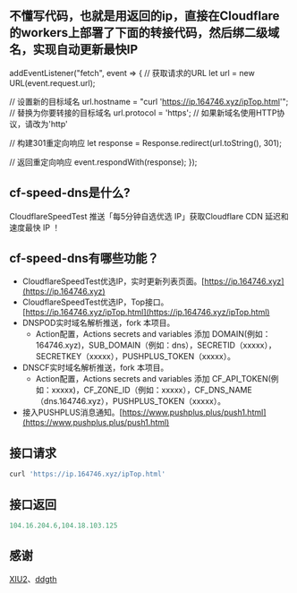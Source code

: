 ## 不懂写代码，也就是用返回的ip，直接在Cloudflare的workers上部署了下面的转接代码，然后绑二级域名，实现自动更新最快IP

addEventListener("fetch", event => {
  // 获取请求的URL
  let url = new URL(event.request.url);

  // 设置新的目标域名
  url.hostname = "curl 'https://ip.164746.xyz/ipTop.html'"; // 替换为你要转接的目标域名
  url.protocol = 'https'; // 如果新域名使用HTTP协议，请改为'http'

  // 构建301重定向响应
  let response = Response.redirect(url.toString(), 301);

  // 返回重定向响应
  event.respondWith(response);
});

## cf-speed-dns是什么?
CloudflareSpeedTest 推送「每5分钟自选优选 IP」获取Cloudflare CDN 延迟和速度最快 IP ！

## cf-speed-dns有哪些功能？
* CloudflareSpeedTest优选IP，实时更新列表页面。[https://ip.164746.xyz](https://ip.164746.xyz)
* CloudflareSpeedTest优选IP，Top接口。[https://ip.164746.xyz/ipTop.html](https://ip.164746.xyz/ipTop.html)
* DNSPOD实时域名解析推送，fork 本项目。
  * Action配置，Actions secrets and variables 添加 DOMAIN(例如：164746.xyz)，SUB_DOMAIN（例如：dns），SECRETID（xxxxx），SECRETKEY（xxxxx），PUSHPLUS_TOKEN（xxxxx）。
* DNSCF实时域名解析推送，fork 本项目。
  * Action配置，Actions secrets and variables 添加 CF_API_TOKEN(例如：xxxxx)，CF_ZONE_ID（例如：xxxxx），CF_DNS_NAME（dns.164746.xyz），PUSHPLUS_TOKEN（xxxxx）。
* 接入PUSHPLUS消息通知。[https://www.pushplus.plus/push1.html](https://www.pushplus.plus/push1.html)

## 接口请求
```javascript
curl 'https://ip.164746.xyz/ipTop.html'
```
## 接口返回
```javascript
104.16.204.6,104.18.103.125
```

## 感谢
[XIU2](https://github.com/XIU2/CloudflareSpeedTest)、[ddgth](https://github.com/ddgth/cf2dns)
